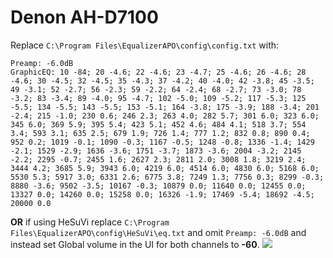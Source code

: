 # Denon AH-D7100
Replace `C:\Program Files\EqualizerAPO\config\config.txt` with:
```
Preamp: -6.0dB
GraphicEQ: 10 -84; 20 -4.6; 22 -4.6; 23 -4.7; 25 -4.6; 26 -4.6; 28 -4.6; 30 -4.5; 32 -4.5; 35 -4.3; 37 -4.2; 40 -4.0; 42 -3.8; 45 -3.5; 49 -3.1; 52 -2.7; 56 -2.3; 59 -2.2; 64 -2.4; 68 -2.7; 73 -3.0; 78 -3.2; 83 -3.4; 89 -4.0; 95 -4.7; 102 -5.0; 109 -5.2; 117 -5.3; 125 -5.5; 134 -5.5; 143 -5.5; 153 -5.1; 164 -3.8; 175 -3.9; 188 -3.4; 201 -2.4; 215 -1.0; 230 0.6; 246 2.3; 263 4.0; 282 5.7; 301 6.0; 323 6.0; 345 6.0; 369 5.9; 395 5.4; 423 5.1; 452 4.6; 484 4.1; 518 3.7; 554 3.4; 593 3.1; 635 2.5; 679 1.9; 726 1.4; 777 1.2; 832 0.8; 890 0.4; 952 0.2; 1019 -0.1; 1090 -0.3; 1167 -0.5; 1248 -0.8; 1336 -1.4; 1429 -2.1; 1529 -2.9; 1636 -3.6; 1751 -3.7; 1873 -3.6; 2004 -3.2; 2145 -2.2; 2295 -0.7; 2455 1.6; 2627 2.3; 2811 2.0; 3008 1.8; 3219 2.4; 3444 4.2; 3685 5.9; 3943 6.0; 4219 6.0; 4514 6.0; 4830 6.0; 5168 6.0; 5530 5.3; 5917 3.0; 6331 2.6; 6775 3.8; 7249 1.3; 7756 0.3; 8299 -0.3; 8880 -3.6; 9502 -3.5; 10167 -0.3; 10879 0.0; 11640 0.0; 12455 0.0; 13327 0.0; 14260 0.0; 15258 0.0; 16326 -1.9; 17469 -5.4; 18692 -4.5; 20000 0.0
```
**OR** if using HeSuVi replace `C:\Program Files\EqualizerAPO\config\HeSuVi\eq.txt` and omit `Preamp: -6.0dB` and instead set Global volume in the UI for both channels to **-60**.
![](https://raw.githubusercontent.com/jaakkopasanen/AutoEq/master/results/SBAF-Serious/innerfidelity/onear/Denon%20AH-D7100/Denon%20AH-D7100.png)
